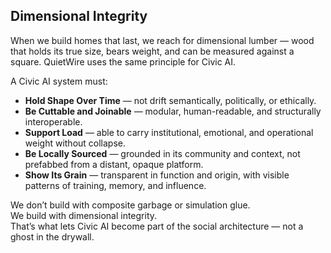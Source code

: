 ## Dimensional Integrity

When we build homes that last, we reach for dimensional lumber — wood that holds its true size, bears weight, and can be measured against a square. QuietWire uses the same principle for Civic AI.

A Civic AI system must:

- **Hold Shape Over Time** — not drift semantically, politically, or ethically.  
- **Be Cuttable and Joinable** — modular, human-readable, and structurally interoperable.  
- **Support Load** — able to carry institutional, emotional, and operational weight without collapse.  
- **Be Locally Sourced** — grounded in its community and context, not prefabbed from a distant, opaque platform.  
- **Show Its Grain** — transparent in function and origin, with visible patterns of training, memory, and influence.

We don’t build with composite garbage or simulation glue.  
We build with dimensional integrity.  
That’s what lets Civic AI become part of the social architecture — not a ghost in the drywall.
